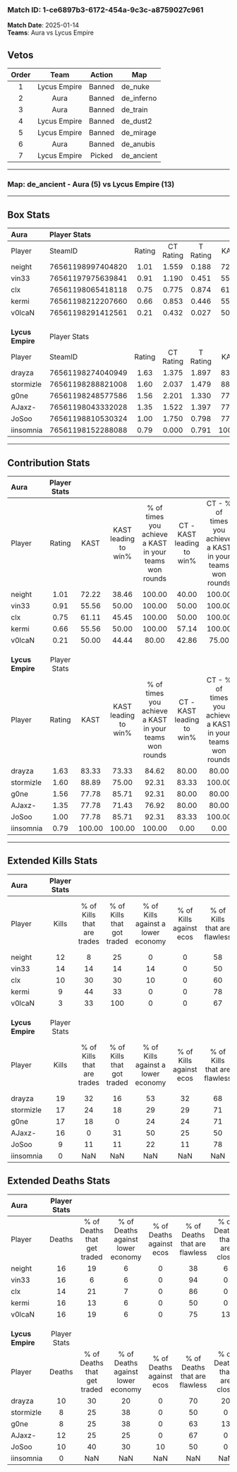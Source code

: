 ### Match ID: 1-ce6897b3-6172-454a-9c3c-a8759027c961  
**Match Date**: 2025-01-14  
**Teams**: Aura vs Lycus Empire  

## Vetos  

| Order | Team | Action | Map |
| :---: | :--: | :----: | --- |
| 1 | Lycus Empire | Banned | de_nuke |
| 2 | Aura | Banned | de_inferno |
| 3 | Aura | Banned | de_train |
| 4 | Lycus Empire | Banned | de_dust2 |
| 5 | Lycus Empire | Banned | de_mirage |
| 6 | Aura | Banned | de_anubis |
| 7 | Lycus Empire | Picked | de_ancient |

---  

### **Map**: de_ancient - Aura (5) vs Lycus Empire (13)  
---  

## Box Stats  

| **Aura**         | Player Stats      |        |           |          |        |       |       |         |        |      |     |
| :- | :- | :-: | :-: | :-: | :-: | :-: | :-: | :-: | :-: | :-: | :-: |
| Player           | SteamID           | Rating | CT Rating | T Rating |  KAST  |  ADR  | Kills | Assists | Deaths | K/D  | HS% |
| neight           | 76561198997404820 |  1.01  |   1.559   |  0.188   | 72.22  | 90.3  |  12   |    6    |   16   | 0.75 | 50  |
| vin33            | 76561197975639841 |  0.91  |   1.190   |  0.451   | 55.56  | 73.5  |  14   |    2    |   16   | 0.88 | 57  |
| clx              | 76561198065418118 |  0.75  |   0.775   |  0.874   | 61.11  | 47.9  |  10   |    4    |   14   | 0.71 |  0  |
| kermi            | 76561198212207660 |  0.66  |   0.853   |  0.446   | 55.56  | 67.4  |   9   |    3    |   16   | 0.56 | 66  |
| v0lcaN           | 76561198291412561 |  0.21  |   0.432   |  0.027   | 50.00  | 31.5  |   3   |    2    |   16   | 0.19 | 33  |
|                  |                   |        |           |          |        |       |       |         |        |      |     |
|                  |                   |        |           |          |        |       |       |         |        |      |     |
|                  |                   |        |           |          |        |       |       |         |        |      |     |
| **Lycus Empire** | Player Stats      |        |           |          |        |       |       |         |        |      |     |
| Player           | SteamID           | Rating | CT Rating | T Rating |  KAST  |  ADR  | Kills | Assists | Deaths | K/D  | HS% |
| drayza           | 76561198274040949 |  1.63  |   1.375   |  1.897   | 83.33  | 103.5 |  19   |    3    |   10   | 1.90 | 52  |
| stormizle        | 76561198288821008 |  1.60  |   2.037   |  1.479   | 88.89  | 93.2  |  17   |    3    |   8    | 2.13 | 35  |
| g0ne             | 76561198248577586 |  1.56  |   2.201   |  1.330   | 77.78  | 101.4 |  17   |    4    |   8    | 2.13 | 70  |
| AJaxz-           | 76561198043332028 |  1.35  |   1.522   |  1.397   | 77.78  | 89.5  |  16   |    3    |   12   | 1.33 | 56  |
| JoSoo            | 76561198810530324 |  1.00  |   1.750   |  0.798   | 77.78  | 62.1  |   9   |    6    |   10   | 0.90 | 66  |
| iinsomnia        | 76561198152288088 |  0.79  |   0.000   |  0.791   | 100.00 |  0.0  |   0   |    0    |   0    | 0.00 |  0  |
---  

## Contribution Stats  

| **Aura**         | Player Stats |        |                      |                                                        |                           |                                                             |                          |                                                            |
| :- | :-: | :-: | :-: | :-: | :-: | :-: | :-: | :-: |
| Player           |    Rating    |  KAST  | KAST leading to win% | % of times you achieve a KAST in your teams won rounds | CT - KAST leading to win% | CT - % of times you achieve a KAST in your teams won rounds | T - KAST leading to win% | T - % of times you achieve a KAST in your teams won rounds |
| neight           |     1.01     | 72.22  |        38.46         |                         100.00                         |           40.00           |                           100.00                            |          33.33           |                           100.00                           |
| vin33            |     0.91     | 55.56  |        50.00         |                         100.00                         |           50.00           |                           100.00                            |          50.00           |                           100.00                           |
| clx              |     0.75     | 61.11  |        45.45         |                         100.00                         |           50.00           |                           100.00                            |          33.33           |                           100.00                           |
| kermi            |     0.66     | 55.56  |        50.00         |                         100.00                         |           57.14           |                           100.00                            |          33.33           |                           100.00                           |
| v0lcaN           |     0.21     | 50.00  |        44.44         |                         80.00                          |           42.86           |                            75.00                            |          50.00           |                           100.00                           |
|                  |              |        |                      |                                                        |                           |                                                             |                          |                                                            |
|                  |              |        |                      |                                                        |                           |                                                             |                          |                                                            |
|                  |              |        |                      |                                                        |                           |                                                             |                          |                                                            |
| **Lycus Empire** | Player Stats |        |                      |                                                        |                           |                                                             |                          |                                                            |
| Player           |    Rating    |  KAST  | KAST leading to win% | % of times you achieve a KAST in your teams won rounds | CT - KAST leading to win% | CT - % of times you achieve a KAST in your teams won rounds | T - KAST leading to win% | T - % of times you achieve a KAST in your teams won rounds |
| drayza           |     1.63     | 83.33  |        73.33         |                         84.62                          |           80.00           |                            80.00                            |          70.00           |                           87.50                            |
| stormizle        |     1.60     | 88.89  |        75.00         |                         92.31                          |           83.33           |                           100.00                            |          70.00           |                           87.50                            |
| g0ne             |     1.56     | 77.78  |        85.71         |                         92.31                          |           80.00           |                            80.00                            |          88.89           |                           100.00                           |
| AJaxz-           |     1.35     | 77.78  |        71.43         |                         76.92                          |           80.00           |                            80.00                            |          66.67           |                           75.00                            |
| JoSoo            |     1.00     | 77.78  |        85.71         |                         92.31                          |           83.33           |                           100.00                            |          87.50           |                           87.50                            |
| iinsomnia        |     0.79     | 100.00 |        100.00        |                         100.00                         |           0.00            |                            0.00                             |          100.00          |                           100.00                           |
---  

## Extended Kills Stats  

| **Aura**         | Player Stats |                            |                            |                                    |                         |                              |                                 |                                       |                    |           |
| :- | :-: | :-: | :-: | :-: | :-: | :-: | :-: | :-: | :-: | :-: |
| Player           |    Kills     | % of Kills that are trades | % of Kills that got traded | % of Kills against a lower economy | % of Kills against ecos | % of Kills that are flawless | % of Kills that are close duels | % of Kills that are assisted by flash | Pistol Round Kills | AWP Kills |
| neight           |      12      |             8              |             25             |                 0                  |            0            |              58              |                0                |                   0                   |         1          |     0     |
| vin33            |      14      |             14             |             14             |                 14                 |            0            |              50              |                7                |                  14                   |         1          |     0     |
| clx              |      10      |             30             |             30             |                 10                 |            0            |              60              |               20                |                   0                   |         0          |     1     |
| kermi            |      9       |             44             |             33             |                 0                  |            0            |              78              |                0                |                   0                   |         2          |     0     |
| v0lcaN           |      3       |             33             |            100             |                 0                  |            0            |              67              |                0                |                   0                   |         0          |     0     |
|                  |              |                            |                            |                                    |                         |                              |                                 |                                       |                    |           |
|                  |              |                            |                            |                                    |                         |                              |                                 |                                       |                    |           |
|                  |              |                            |                            |                                    |                         |                              |                                 |                                       |                    |           |
| **Lycus Empire** | Player Stats |                            |                            |                                    |                         |                              |                                 |                                       |                    |           |
| Player           |    Kills     | % of Kills that are trades | % of Kills that got traded | % of Kills against a lower economy | % of Kills against ecos | % of Kills that are flawless | % of Kills that are close duels | % of Kills that are assisted by flash | Pistol Round Kills | AWP Kills |
| drayza           |      19      |             32             |             16             |                 53                 |           32            |              68              |                0                |                   0                   |         2          |     1     |
| stormizle        |      17      |             24             |             18             |                 29                 |           29            |              71              |               12                |                   0                   |         4          |     0     |
| g0ne             |      17      |             18             |             0              |                 24                 |           24            |              71              |                0                |                   0                   |         4          |     0     |
| AJaxz-           |      16      |             0              |             31             |                 50                 |           25            |              50              |                6                |                   6                   |         0          |     0     |
| JoSoo            |      9       |             11             |             11             |                 22                 |           11            |              78              |                0                |                  11                   |         0          |     0     |
| iinsomnia        |      0       |            NaN             |            NaN             |                NaN                 |           NaN           |             NaN              |               NaN               |                  NaN                  |        null        |   null    |
## Extended Deaths Stats  

| **Aura**         | Player Stats |                             |                                   |                          |                               |                            |                           |               |
| :- | :-: | :-: | :-: | :-: | :-: | :-: | :-: | :-: |
| Player           |    Deaths    | % of Deaths that get traded | % of Deaths against lower economy | % of Deaths against ecos | % of Deaths that are flawless | % of Deaths that are close | % of Deaths while blinded | Deaths to AWP |
| neight           |      16      |             19              |                 6                 |            0             |              38               |             6              |             6             |       0       |
| vin33            |      16      |              6              |                 6                 |            0             |              94               |             0              |             0             |       0       |
| clx              |      14      |             21              |                 7                 |            0             |              86               |             0              |             0             |       1       |
| kermi            |      16      |             13              |                 6                 |            0             |              50               |             0              |             6             |       0       |
| v0lcaN           |      16      |             19              |                 6                 |            0             |              75               |             13             |             0             |       0       |
|                  |              |                             |                                   |                          |                               |                            |                           |               |
|                  |              |                             |                                   |                          |                               |                            |                           |               |
|                  |              |                             |                                   |                          |                               |                            |                           |               |
| **Lycus Empire** | Player Stats |                             |                                   |                          |                               |                            |                           |               |
| Player           |    Deaths    | % of Deaths that get traded | % of Deaths against lower economy | % of Deaths against ecos | % of Deaths that are flawless | % of Deaths that are close | % of Deaths while blinded | Deaths to AWP |
| drayza           |      10      |             30              |                20                 |            0             |              70               |             20             |             0             |       1       |
| stormizle        |      8       |             25              |                38                 |            0             |              50               |             0              |             0             |       0       |
| g0ne             |      8       |             25              |                38                 |            0             |              63               |             13             |            13             |       0       |
| AJaxz-           |      12      |             25              |                25                 |            0             |              67               |             0              |             8             |       0       |
| JoSoo            |      10      |             40              |                30                 |            10            |              50               |             0              |             0             |       0       |
| iinsomnia        |      0       |             NaN             |                NaN                |           NaN            |              NaN              |            NaN             |            NaN            |     null      |

